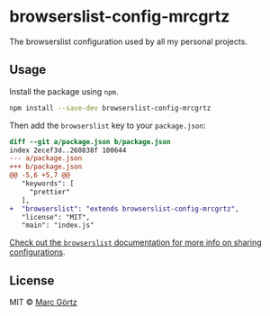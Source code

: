 # browserslist-config-mrcgrtz

The browserslist configuration used by all my personal projects.

## Usage

Install the package using `npm`.

```sh
npm install --save-dev browserslist-config-mrcgrtz
```

Then add the `browserslist` key to your `package.json`:

```diff
diff --git a/package.json b/package.json
index 2ecef3d..260838f 100644
--- a/package.json
+++ b/package.json
@@ -5,6 +5,7 @@
   "keywords": [
     "prettier"
   ],
+  "browserslist": "extends browserslist-config-mrcgrtz",
   "license": "MIT",
   "main": "index.js"
```

[Check out the `browserslist` documentation for more info on sharing configurations](https://github.com/browserslist/browserslist#shareable-configs).

## License

MIT © [Marc Görtz](https://marcgoertz.de/)
